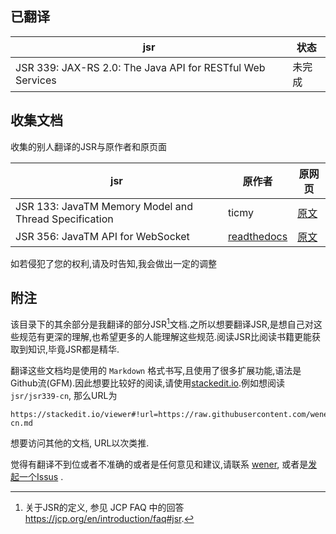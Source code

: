 ## 已翻译

| jsr                                                        | 状态   |
| ---------------------------------------------------------- | ------ |
| JSR 339: JAX-RS 2.0: The Java API for RESTful Web Services | 未完成 |

## 收集文档

收集的别人翻译的JSR与原作者和原页面

| jsr                                                   | 原作者                                 | 原网页                                                                   |
| ----------------------------------------------------- | -------------------------------------- | ------------------------------------------------------------------------ |
| JSR 133: JavaTM Memory Model and Thread Specification | ticmy                                  | [原文](http://ifeve.com/jsr133-cn/)                                      |
| JSR 356: JavaTM API for WebSocket                     | [readthedocs](http://readthedocs.org/) | [原文](https://jsr-chinese.readthedocs.org/en/latest/jsr-356/index.html) |

如若侵犯了您的权利,请及时告知,我会做出一定的调整

## 附注

该目录下的其余部分是我翻译的部分JSR[^what-is-jsr]文档.之所以想要翻译JSR,是想自己对这些规范有更深的理解,也希望更多的人能理解这些规范.阅读JSR比阅读书籍更能获取到知识,毕竟JSR都是精华.

[^what-is-jsr]: 关于JSR的定义, 参见 JCP FAQ 中的回答 https://jcp.org/en/introduction/faq#jsr.

翻译这些文档均是使用的 `Markdown` 格式书写,且使用了很多扩展功能,语法是Github流(GFM).因此想要比较好的阅读,请使用[stackedit.io].例如想阅读 `jsr/jsr339-cn`, 那么URL为

    https://stackedit.io/viewer#!url=https://raw.githubusercontent.com/wenerme/wener/master/jsr/jsr339-cn.md

想要访问其他的文档, URL以次类推.

觉得有翻译不到位或者不准确的或者是任何意见和建议,请联系 [wener](https://github.com/wenerme), 或者是[发起一个Issus](https://github.com/wenerme/wener/issues/new) .

[stackedit.io]: https://stackedit.io
